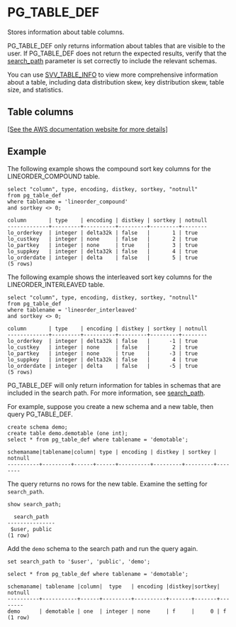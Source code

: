 # PG\_TABLE\_DEF<a name="r_PG_TABLE_DEF"></a>

Stores information about table columns\.

PG\_TABLE\_DEF only returns information about tables that are visible to the user\. If PG\_TABLE\_DEF does not return the expected results, verify that the [search\_path](r_search_path.md) parameter is set correctly to include the relevant schemas\.

You can use [SVV\_TABLE\_INFO](r_SVV_TABLE_INFO.md) to view more comprehensive information about a table, including data distribution skew, key distribution skew, table size, and statistics\. 

## Table columns<a name="r_PG_TABLE_DEF-table-columns2"></a>

[\[See the AWS documentation website for more details\]](http://docs.aws.amazon.com/redshift/latest/dg/r_PG_TABLE_DEF.html)

## Example<a name="r_PG_TABLE_DEF-example2"></a>

The following example shows the compound sort key columns for the LINEORDER\_COMPOUND table\.

```
select "column", type, encoding, distkey, sortkey, "notnull" 
from pg_table_def
where tablename = 'lineorder_compound' 
and sortkey <> 0;

column       | type    | encoding | distkey | sortkey | notnull
-------------+---------+----------+---------+---------+--------
lo_orderkey  | integer | delta32k | false   |       1 | true   
lo_custkey   | integer | none     | false   |       2 | true   
lo_partkey   | integer | none     | true    |       3 | true   
lo_suppkey   | integer | delta32k | false   |       4 | true   
lo_orderdate | integer | delta    | false   |       5 | true   
(5 rows)
```

 The following example shows the interleaved sort key columns for the LINEORDER\_INTERLEAVED table\.

```
select "column", type, encoding, distkey, sortkey, "notnull" 
from pg_table_def
where tablename = 'lineorder_interleaved' 
and sortkey <> 0;

column       | type    | encoding | distkey | sortkey | notnull
-------------+---------+----------+---------+---------+--------
lo_orderkey  | integer | delta32k | false   |      -1 | true   
lo_custkey   | integer | none     | false   |       2 | true   
lo_partkey   | integer | none     | true    |      -3 | true   
lo_suppkey   | integer | delta32k | false   |       4 | true   
lo_orderdate | integer | delta    | false   |      -5 | true   
(5 rows)
```

PG\_TABLE\_DEF will only return information for tables in schemas that are included in the search path\. For more information, see [search\_path](r_search_path.md)\.

For example, suppose you create a new schema and a new table, then query PG\_TABLE\_DEF\.

```
create schema demo;
create table demo.demotable (one int);
select * from pg_table_def where tablename = 'demotable';

schemaname|tablename|column| type | encoding | distkey | sortkey | notnull 
----------+---------+------+------+----------+---------+---------+--------
```

The query returns no rows for the new table\. Examine the setting for `search_path`\.

```
show search_path;

  search_path
---------------
 $user, public
(1 row)
```

Add the `demo` schema to the search path and run the query again\.

```
set search_path to '$user', 'public', 'demo';

select * from pg_table_def where tablename = 'demotable';

schemaname| tablename |column|  type   | encoding |distkey|sortkey| notnull
----------+-----------+------+---------+----------+-------+-------+--------
demo      | demotable | one  | integer | none     | f     |     0 | f
(1 row)
```